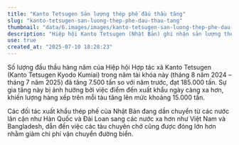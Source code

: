 ```yaml
---
title: "Kanto Tetsugen Sản lượng thép phế đấu thầu tăng"
slug: "kanto-tetsugen-san-luong-thep-phe-dau-thau-tang"
thumbnail: "data/6.images/images/kanto-tetsugen-san-luong-thep-phe-dau-thau-tang.webp"
description: "Hiệp hội Kanto Tetsugen (Nhật Bản) ghi nhận sản lượng thép phế đấu thầu năm nay tăng lên 185 nghìn tấn do tàu chuyên chở lớn hơn và điểm đến xa hơn như Việt Nam."
use: true
created_at: "2025-07-10 18:28:23"
---
```


Số lượng đấu thầu hàng năm của Hiệp hội Hợp tác xã Kanto Tetsugen (Kanto Tetsugen Kyodo Kumiai) trong năm tài khóa này (tháng 8 năm 2024 – tháng 7 năm 2025) đã tăng 7.500 tấn so với năm trước, đạt 185.000 tấn. Sự gia tăng này bị ảnh hưởng bởi việc điểm đến xuất khẩu ngày càng xa hơn, khiến lượng hàng xếp trên mỗi tàu tăng lên mức khoảng 15.000 tấn.

Các đối tác xuất khẩu thép phế của Nhật Bản đang dần chuyển từ các nước lân cận như Hàn Quốc và Đài Loan sang các nước xa hơn như Việt Nam và Bangladesh, dẫn đến việc các tàu chuyên chở cũng được đóng lớn hơn nhằm giảm chi phí vận chuyển đường biển.